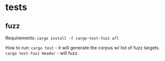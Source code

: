# tests

## fuzz

Requirements:
`cargo install -f cargo-test-fuzz afl`

How to run:
`cargo test` - it will generate the corpus w/ list of fuzz targets.
`cargo test-fuzz Header` - will fuzz.